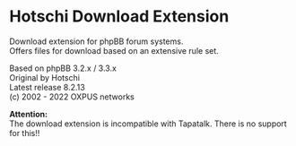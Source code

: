 # Hotschi Download Extension

Download extension for phpBB forum systems.<br />
Offers files for download based on an extensive rule set.

Based on phpBB 3.2.x / 3.3.x<br />
Original by Hotschi<br />
Latest release 8.2.13<br />
(c) 2002 - 2022 OXPUS networks


**Attention:**<br />
The download extension is incompatible with Tapatalk. There is no support for this!!
